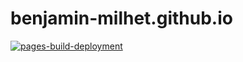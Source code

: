 # benjamin-milhet.github.io

[![pages-build-deployment](https://github.com/benjamin-milhet/benjamin-milhet.github.io/actions/workflows/pages/pages-build-deployment/badge.svg)](https://github.com/benjamin-milhet/benjamin-milhet.github.io/actions/workflows/pages/pages-build-deployment)
